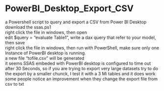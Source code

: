# PowerBI_Desktop_Export_CSV
a Powershell script to query and export a CSV  from Power BI Desktop  
download the ssas.ps1  
right click the file in windows, then open  
edit $query = “evaluate Table1”, write a dax query that refer to your model, then save  
right click the file in windows, then run with PowerShell, make sure only one Instance of PowerBI desktop is running.  
a new file “tofile.csv” will be generated  
it seems SSAS embeded with PowerBI desktop is configured to time out after 30 Seconds, so if you are trying to export very large datasets try to do the export by a smaller chunck, I test it with a 3 Mi tables and it does work    
some people notice an improvement when they change the export file from csv to txt  
